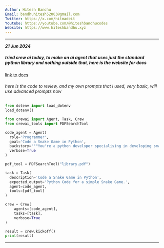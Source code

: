 ```yaml
---
Author: Hitesh Bandhu
Email: bandhuhitesh52003@gmail.com
Twitter: https://x.com/hitmadeit
Youtube: https://youtube.com/@hiteshbandhucodes
Website: https://www.hiteshbandhu.xyz
---
```

---
***21 Jun 2024***
##### tried crew ai today, to make an ai agent that uses just the standard python library and nothing outside that, here is the website for docs
[link to docs](https://docs.crewai.com/core-concepts/Agents/)

###### here is the code to review, and my own prompts that i used, very basic, will use advanced prompts now
 
```python
from dotenv import load_dotenv
load_dotenv()

from crewai import Agent, Task, Crew
from crewai_tools import PDFSearchTool

code_agent = Agent(
  role='Programmer',
  goal='Code a Snake Game in Python',
  backstory="""You're a python developer specialising in developing small arcade games just using the python documentaion, and not using any internet. You just use the PDF you have access to - to read the documentation and code the games.""",
  verbose=True
)

pdf_tool = PDFSearchTool("library.pdf")

task = Task(
  description='Code a Snake Game in Python',
  expected_output='Python Code for a simple Snake Game.',
  agent=code_agent,
  tools=[pdf_tool]
)

crew = Crew(
    agents=[code_agent],
    tasks=[task],
    verbose=True
)

result = crew.kickoff()
print(result)
```

---


